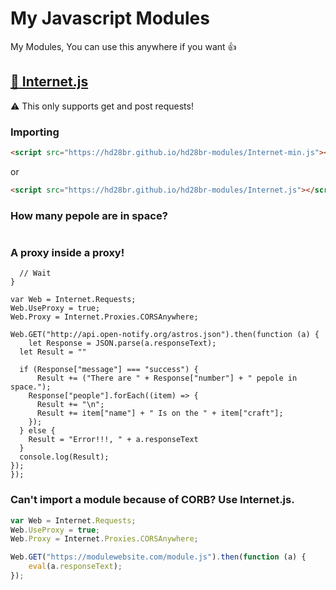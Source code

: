 # My Javascript Modules

My Modules, You can use this anywhere if you want :thumbsup:

## [:floppy_disk: Internet.js](Internet.js "Internet")

:warning: This only supports get and post requests!

### Importing

```html
<script src="https://hd28br.github.io/hd28br-modules/Internet-min.js"></script>
```

or

```html
<script src="https://hd28br.github.io/hd28br-modules/Internet.js"></script>
```

### How many pepole are in space?

```javascript

```

### A proxy inside a proxy!

```javascriptwhile (!Internet) {
  // Wait
}

var Web = Internet.Requests;
Web.UseProxy = true;
Web.Proxy = Internet.Proxies.CORSAnywhere;

Web.GET("http://api.open-notify.org/astros.json").then(function (a) {
	let Response = JSON.parse(a.responseText);
  let Result = ""

  if (Response["message"] === "success") {
	  Result += ("There are " + Response["number"] + " pepole in space.");
    Response["people"].forEach((item) => {
      Result += "\n";
      Result += item["name"] + " Is on the " + item["craft"];
    });
  } else {
    Result = "Error!!!, " + a.responseText
  }
  console.log(Result);
});
});
```

### Can't import a module because of CORB? Use Internet.js.

```javascript
var Web = Internet.Requests;
Web.UseProxy = true;
Web.Proxy = Internet.Proxies.CORSAnywhere;

Web.GET("https://modulewebsite.com/module.js").then(function (a) {
	eval(a.responseText);
});
```
